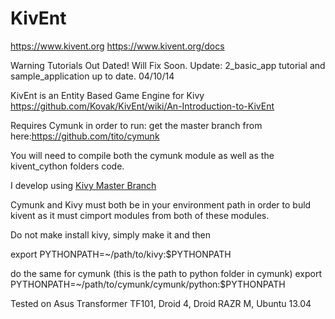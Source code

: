 KivEnt
======
https://www.kivent.org
https://www.kivent.org/docs

Warning Tutorials Out Dated! Will Fix Soon.
Update: 2_basic_app tutorial and sample_application up to date. 04/10/14

KivEnt is an Entity Based Game Engine for Kivy
https://github.com/Kovak/KivEnt/wiki/An-Introduction-to-KivEnt

Requires Cymunk in order to run: 
get the master branch from here:https://github.com/tito/cymunk

You will need to compile both the cymunk module as well as the kivent_cython folders code.

I develop using [Kivy Master Branch](https://github.com/kivy/kivy)

Cymunk and Kivy must both be in your environment path in order to buld kivent as it must cimport modules from both of these modules.

Do not make install kivy, simply make it and then

export PYTHONPATH=~/path/to/kivy:$PYTHONPATH 

do the same for cymunk
(this is the path to python folder in cymunk)
export PYTHONPATH=~/path/to/cymunk/cymunk/python:$PYTHONPATH



Tested on Asus Transformer TF101, Droid 4, Droid RAZR M, Ubuntu 13.04 
